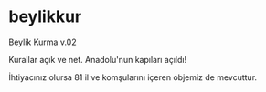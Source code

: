 # beylikkur
Beylik Kurma v.02

Kurallar açık ve net. Anadolu'nun kapıları açıldı!


İhtiyacınız olursa 81 il ve komşularını içeren objemiz de mevcuttur.
